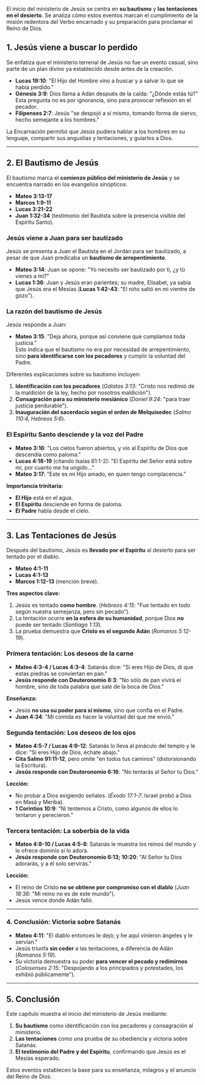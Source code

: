 
El inicio del ministerio de Jesús se centra en **su bautismo** y **las tentaciones en el desierto**. Se analiza cómo estos eventos marcan el cumplimiento de la misión redentora del Verbo encarnado y su preparación para proclamar el Reino de Dios.  

## **1. Jesús viene a buscar lo perdido**  
Se enfatiza que el ministerio terrenal de Jesús no fue un evento casual, sino parte de un plan divino ya establecido desde antes de la creación.  
- **Lucas 19:10**: "El Hijo del Hombre vino a buscar y a salvar lo que se había perdido."
- **Génesis 3:9**: Dios llama a Adán después de la caída: "¿Dónde estás tú?" Esta pregunta no es por ignorancia, sino para provocar reflexión en el pecador.
- **Filipenses 2:7**: Jesús "se despojó a sí mismo, tomando forma de siervo, hecho semejante a los hombres."  

La Encarnación permitió que Jesús pudiera hablar a los hombres en su lenguaje, compartir sus angustias y tentaciones, y guiarlos a Dios.  

---

## **2. El Bautismo de Jesús**
El bautismo marca el **comienzo público del ministerio de Jesús** y se encuentra narrado en los evangelios sinópticos:  
- **Mateo 3:13-17**  
- **Marcos 1:9-11**  
- **Lucas 3:21-22**  
- **Juan 1:32-34** (testimonio del Bautista sobre la presencia visible del Espíritu Santo).  

### **Jesús viene a Juan para ser bautizado**  
Jesús se presenta a Juan el Bautista en el Jordán para ser bautizado, a pesar de que Juan predicaba un **bautismo de arrepentimiento**.  
- **Mateo 3:14**: Juan se opone: "Yo necesito ser bautizado por ti, ¿y tú vienes a mí?"  
- **Lucas 1:36**: Juan y Jesús eran parientes; su madre, Elisabet, ya sabía que Jesús era el Mesías (**Lucas 1:42-43**: "El niño saltó en mi vientre de gozo").  

### **La razón del bautismo de Jesús**  
Jesús responde a Juan:  
- **Mateo 3:15**: "Deja ahora, porque así conviene que cumplamos toda justicia."  
Esto indica que el bautismo no era por necesidad de arrepentimiento, sino **para identificarse con los pecadores** y cumplir la voluntad del Padre.  

Diferentes explicaciones sobre su bautismo incluyen:  
1. **Identificación con los pecadores** (*Gálatas 3:13*: "Cristo nos redimió de la maldición de la ley, hecho por nosotros maldición").  
2. **Consagración para su ministerio mesiánico** (*Daniel 9:24*: "para traer justicia perdurable").  
3. **Inauguración del sacerdocio según el orden de Melquisedec** (*Salmo 110:4, Hebreos 5:6*).  

### **El Espíritu Santo desciende y la voz del Padre**  
- **Mateo 3:16**: "Los cielos fueron abiertos, y vio al Espíritu de Dios que descendía como paloma."  
- **Lucas 4:18-19** (citando Isaías 61:1-2): "El Espíritu del Señor está sobre mí, por cuanto me ha ungido..."  
- **Mateo 3:17**: "Este es mi Hijo amado, en quien tengo complacencia."  

**Importancia trinitaria:**  
- **El Hijo** está en el agua.  
- **El Espíritu** desciende en forma de paloma.  
- **El Padre** habla desde el cielo.  

---

## **3. Las Tentaciones de Jesús**  
Después del bautismo, Jesús es **llevado por el Espíritu** al desierto para ser tentado por el diablo.  
- **Mateo 4:1-11**  
- **Lucas 4:1-13**  
- **Marcos 1:12-13** (mención breve).  

**Tres aspectos clave:**  
1. Jesús es tentado **como hombre**. (*Hebreos 4:15*: "Fue tentado en todo según nuestra semejanza, pero sin pecado").  
2. La tentación ocurre **en la esfera de su humanidad**, porque Dios **no** puede ser tentado (*Santiago 1:13*).  
3. La prueba demuestra que **Cristo es el segundo Adán** (*Romanos 5:12-19*).  

### **Primera tentación: Los deseos de la carne**  
- **Mateo 4:3-4 / Lucas 4:3-4**: Satanás dice: "Si eres Hijo de Dios, di que estas piedras se conviertan en pan."  
- **Jesús responde con Deuteronomio 8:3**: "No sólo de pan vivirá el hombre, sino de toda palabra que sale de la boca de Dios."  

**Enseñanza:**  
- Jesús **no usa su poder para sí mismo**, sino que confía en el Padre.  
- **Juan 4:34**: "Mi comida es hacer la voluntad del que me envió."  

### **Segunda tentación: Los deseos de los ojos**  
- **Mateo 4:5-7 / Lucas 4:9-12**: Satanás lo lleva al pináculo del templo y le dice: "Si eres Hijo de Dios, échate abajo."  
- **Cita Salmo 91:11-12**, pero omite "en todos tus caminos" (distorsionando la Escritura).  
- **Jesús responde con Deuteronomio 6:16**: "No tentarás al Señor tu Dios."  

**Lección:**  
- No probar a Dios exigiendo señales. (*Éxodo 17:1-7*: Israel probó a Dios en Masá y Meriba).  
- **1 Corintios 10:9**: "Ni tentemos a Cristo, como algunos de ellos lo tentaron y perecieron."  

### **Tercera tentación: La soberbia de la vida**  
- **Mateo 4:8-10 / Lucas 4:5-8**: Satanás le muestra los reinos del mundo y le ofrece dominio si lo adora.  
- **Jesús responde con Deuteronomio 6:13; 10:20**: "Al Señor tu Dios adorarás, y a él solo servirás."  

**Lección:**  
- El reino de Cristo **no se obtiene por compromiso con el diablo** (*Juan 18:36*: "Mi reino no es de este mundo").  
- Jesús vence donde Adán falló.  

---

### **4. Conclusión: Victoria sobre Satanás**  
- **Mateo 4:11**: "El diablo entonces le dejó; y he aquí vinieron ángeles y le servían."  
- Jesús triunfa **sin ceder** a las tentaciones, a diferencia de Adán (*Romanos 5:19*).  
- Su victoria demuestra su poder **para vencer el pecado y redimirnos** (*Colosenses 2:15*: "Despojando a los principados y potestades, los exhibió públicamente").  

---

## **5. Conclusión**
Este capítulo muestra el inicio del ministerio de Jesús mediante:  
1. **Su bautismo** como identificación con los pecadores y consagración al ministerio.  
2. **Las tentaciones** como una prueba de su obediencia y victoria sobre Satanás.  
3. **El testimonio del Padre y del Espíritu**, confirmando que Jesús es el Mesías esperado.  

Estos eventos establecen la base para su enseñanza, milagros y el anuncio del Reino de Dios.

